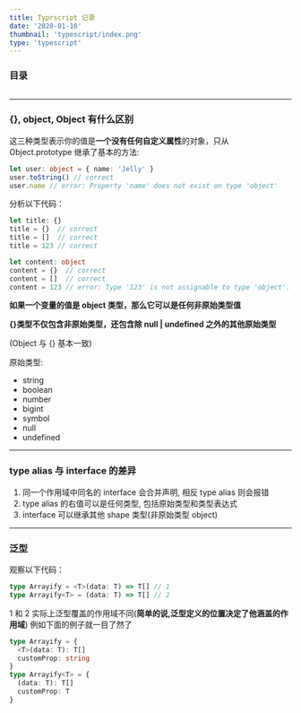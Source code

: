 ```yaml
---
title: Typrscript 记录
date: '2020-01-10'
thumbnail: 'typescript/index.png'
type: 'typescript'
---
```

### 目录
```toc
```
---
### {}, object, Object 有什么区别

这三种类型表示你的值是**一个没有任何自定义属性**的对象，只从 Object.prototype 继承了基本的方法:
```typescript
let user: object = { name: 'Jelly' }
user.toString() // correct
user.name // error: Property 'name' does not exist on type 'object'
```

分析以下代码：
```typescript
let title: {}
title = {}  // correct
title = []  // correct
title = 123 // correct

let content: object
content = {}  // correct
content = []  // correct
content = 123 // error: Type '123' is not assignable to type 'object'.
```
**如果一个变量的值是 object 类型，那么它可以是任何非原始类型值**

**{}类型不仅包含非原始类型，还包含除 null | undefined 之外的其他原始类型**

(Object 与 {} 基本一致)

原始类型:
  - string
  - boolean
  - number
  - bigint
  - symbol
  - null
  - undefined

---

### type alias 与 interface 的差异
  1. 同一个作用域中同名的 interface 会合并声明, 相反 type alias 则会报错
  2. type alias 的右值可以是任何类型, 包括原始类型和类型表达式
  3. interface 可以继承其他 shape 类型(非原始类型 object)

---

### 泛型
观察以下代码：
```typescript
type Arrayify = <T>(data: T) => T[] // 1
type Arrayify<T> = (data: T) => T[] // 2
```
1 和 2 实际上泛型覆盖的作用域不同(**简单的说,泛型定义的位置决定了他涵盖的作用域**)
例如下面的例子就一目了然了
```typescript
type Arrayify = {
  <T>(data: T): T[]
  customProp: string
}
type Arrayify<T> = {
  (data: T): T[]
  customProp: T
}
```